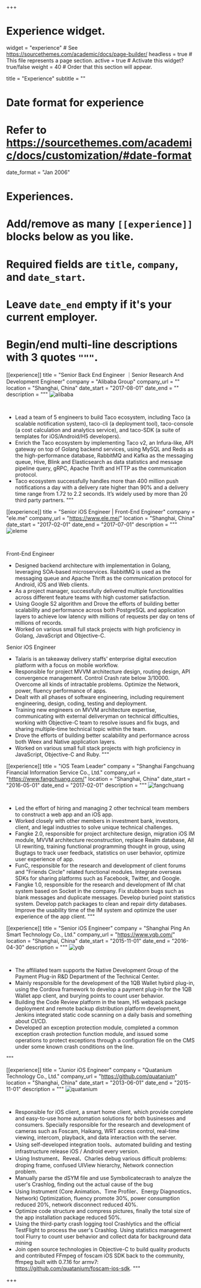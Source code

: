 +++
# Experience widget.
widget = "experience"  # See https://sourcethemes.com/academic/docs/page-builder/
headless = true  # This file represents a page section.
active = true  # Activate this widget? true/false
weight = 40  # Order that this section will appear.

title = "Experience"
subtitle = ""

# Date format for experience
#   Refer to https://sourcethemes.com/academic/docs/customization/#date-format
date_format = "Jan 2006"

# Experiences.
#   Add/remove as many `[[experience]]` blocks below as you like.
#   Required fields are `title`, `company`, and `date_start`.
#   Leave `date_end` empty if it's your current employer.
#   Begin/end multi-line descriptions with 3 quotes `"""`.
[[experience]]
  title = "Senior Back End Engineer ｜Senior Research And Development Engineer"
  company = "Alibaba Group"
  company_url = ""
  location = "Shanghai, China"
  date_start = "2017-08-01"
  date_end = ""
  description = """
<img src="/media/alibaba.jpg" alt="alibaba" style="padding-bottom: 30px;">
  
-	Lead a team of 5 engineers to build Taco ecosystem, including Taco (a scalable notification system), taco-cli (a deployment tool), taco-console (a cost calculation and analytics service), and taco-SDK (a suite of templates for iOS/Android/H5 developers). 
-	Enrich the Taco ecosystem by implementing Taco v2,  an Infura-like, API gateway on top of Golang backend services, using  MySQL and Redis as the high-performance database, RabbitMQ and Kafka as the messaging queue, Hive, Blink and Elasticsearch as data statistics and message pipeline query, gRPC, Apache Thrift and HTTP as the communication protocol.
-	Taco ecosystem successfully handles more than 400 million push notifications a day with a delivery rate higher than 90% and a delivery time range from 1.72 to 2.2 seconds. It’s widely used by more than 20 third party partners.
"""

[[experience]]
  title = "Senior iOS Engineer | Front-End Engineer"
  company = "ele.me"
  company_url = "https://www.ele.me/"
  location = "Shanghai, China"
  date_start = "2017-02-01"
  date_end = "2017-07-01"
  description = """
<img src="/media/eleme.jpg" alt="eleme" style="padding-bottom: 30px;">

Front-End Engineer
- Designed backend architecture with implementation in Golang, leveraging SOA-based microservices. RabbitMQ is used as the messaging queue and Apache Thrift as the communication protocol for Android, iOS and Web clients.
- As a project manager, successfully delivered multiple functionalities across different feature teams with high customer satisfaction.
- Using Google S2 algorithm and Drove the efforts of building better scalability and performance across both PostgreSQL and application layers to achieve low latency with millions of requests per day on tens of millions of records.
- Worked on various small full stack projects with high proficiency in Golang, JavaScript and Objective-C.

Senior iOS Engineer
- Talaris is an takeaway delivery staffs' enterprise digital execution platform with a focus on mobile workflow.
- Responsible for project MVVM architecture design, routing design, API convergence management. Control Crash rate below 3/10000. Overcome all kinds of intractable problems. Optimize the Network, power, fluency performance of apps.
- Dealt with all phases of software engineering, including requirement engineering, design, coding, testing and deployment.
- Training new engineers on MVVM architecture expertise, communicating with external deliveryman on technical difficulties, working with Objective-C team to resolve issues and fix bugs, and sharing multiple-time technical topic within the team.
- Drove the efforts of building better scalability and performance across both Weex and Native application layers.
- Worked on various small full stack projects with high proficiency in JavaScript, Objective-C and Ruby.
"""

[[experience]]
  title = "iOS Team Leader"
  company = "Shanghai Fangchuang Financial Information Service Co., Ltd."
  company_url = "https://www.fangchuang.com/"
  location = "Shanghai, China"
  date_start = "2016-05-01"
  date_end = "2017-02-01"
  description = """
<img src="/media/fangchuang.jpg" alt="fangchuang" style="padding-bottom: 30px;">

- Led the effort of hiring and managing 2 other technical team members to construct a web app and an iOS app.
- Worked closely with other members in investment bank, investors, client, and legal industries to solve unique technical challenges.
- Fangke 2.0, responsible for project architecture design, migration iOS IM module, MVVM architecture
reconstruction, replace Realm database, All UI rewriting, training functional programming thought in group, using Bugtags to track user feedback, statistics on user behavior, optimize user experience of app.
- FunC, responsible for the research and development of client forums and "Friends Circle" related functional modules. Integrate overseas SDKs for sharing platforms such as Facebook, Twitter, and Google.
- Fangke 1.0, responsible for the research and development of IM chat system based on Socket in the company. Fix stubborn bugs such as blank messages and duplicate messages. Develop buried point statistics system. Develop patch packages to clean and repair dirty databases. Improve the usability time of the IM system and optimize the user experience of the app client.
"""

[[experience]]
  title = "Senior iOS Engineer"
  company = "Shanghai Ping An Smart Technology Co., Ltd."
  company_url = "https://www.yqb.com/"
  location = "Shanghai, China"
  date_start = "2015-11-01"
  date_end = "2016-04-30"
  description = """
<img src="/media/yqb.jpg" alt="yqb" style="padding-bottom: 30px;">

- The affiliated team supports the Native Development Group of the Payment Plug-in R&D Department of the Technical Center.
- Mainly responsible for the development of the 1QB Wallet hybird plug-in, using the Cordova framework to develop a payment plug-in for the 1QB Wallet app client, and burying points to count user behavior.
- Building the Code Review platform in the team, H5 webpack package deployment and remote backup distribution platform development, Jenkins integrated static code scanning on a daily basis and something about CI/CD.
- Developed an exception protection module, completed a common exception crash protection function module, and issued some operations to protect exceptions through a configuration file on the CMS under some known crash conditions on the line.

"""

[[experience]]
  title = "Junior iOS Engineer"
  company = "Quatanium Technology Co., Ltd."
  company_url = "https://github.com/quatanium"
  location = "Shanghai, China"
  date_start = "2013-06-01"
  date_end = "2015-11-01"
  description = """
<img src="/media/quatanium.jpg" alt="quatanium" style="padding-bottom: 30px;">

- Responsible for iOS client, a smart home client, which provide complete and easy-to-use home automation solutions for both businesses and consumers. Specially responsible for the research and development of cameras such as Foscam, Haikang, WRT access control, real-time viewing, intercom, playback, and data interaction with the server.
- Using self-developed integration tools、automated building and testing infrastructure release iOS / Android every version.
- Using Instrument、Reveal、Charles debug various difficult problems: droping frame, confused UIView hierarchy, Network connection problem.
- Manually parse the dSYM file and use Symbolicatecrash to analyze the user's Crashlog, finding out the actual cause of the bug
- Using Instrument (Core Animation、Time Profiler、Energy Diagnostics、Network) Optimization, fluency promote 30%, power consumption reduced 20%, network disconnect reduced 40%.
- Optimize code structure and compress pictures, finally the total size of the app installation package reduced 50%.
- Using the third-party crash logging tool Crashlytics and the official TestFlight to process the user's Crashlog. Using statistics management tool Flurry to count user behavior and collect data for background data mining
- Join open source technologies in Objective-C to build quality products and contributed FFmpeg of foscam iOS SDK back to the community, ffmpeg built with 0.7.16 for armv7: https://github.com/quatanium/foscam-ios-sdk.
"""

+++
